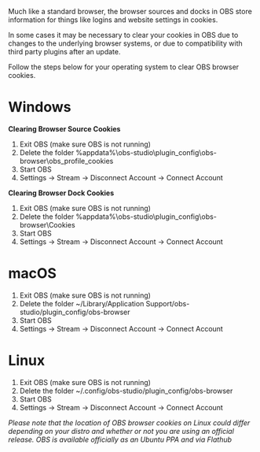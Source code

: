 Much like a standard browser, the browser sources and docks in OBS store information for things like logins and website settings in cookies.

In some cases it may be necessary to clear your cookies in OBS due to changes to the underlying browser systems, or due to compatibility with third party plugins after an update.

Follow the steps below for your operating system to clear OBS browser cookies.

# Windows

**Clearing Browser Source Cookies**

1. Exit OBS (make sure OBS is not running)
2. Delete the folder %appdata%\obs-studio\plugin_config\obs-browser\obs_profile_cookies
3. Start OBS
4. Settings -> Stream -> Disconnect Account -> Connect Account

**Clearing Browser Dock Cookies**

1. Exit OBS (make sure OBS is not running)
2. Delete the folder %appdata%\obs-studio\plugin_config\obs-browser\Cookies
3. Start OBS
4. Settings -> Stream -> Disconnect Account -> Connect Account

# macOS

1. Exit OBS (make sure OBS is not running)
2. Delete the folder ~/Library/Application Support/obs-studio/plugin_config/obs-browser
3. Start OBS
4. Settings -> Stream -> Disconnect Account -> Connect Account

# Linux

1. Exit OBS (make sure OBS is not running)
2. Delete the folder ~/.config/obs-studio/plugin_config/obs-browser
3. Start OBS
4. Settings -> Stream -> Disconnect Account -> Connect Account

*Please note that the location of OBS browser cookies on Linux could differ depending on your distro and whether or not you are using an official release. OBS is available officially as an Ubuntu PPA and via Flathub*